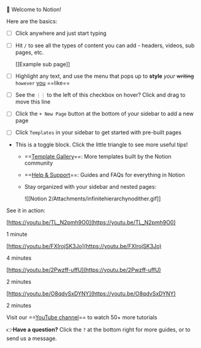 👋 Welcome to Notion!

  

Here are the basics:

- [ ] Click anywhere and just start typing
- [ ] Hit `/` to see all the types of content you can add - headers, videos, sub pages, etc.
    
    [[Example sub page]]
    
- [ ] Highlight any text, and use the menu that pops up to **style** _your_ ~~writing~~ `however` [you](https://www.notion.so/product) ==like==
- [ ] See the `⋮⋮` to the left of this checkbox on hover? Click and drag to move this line
- [ ] Click the `+ New Page` button at the bottom of your sidebar to add a new page
- [ ] Click `Templates` in your sidebar to get started with pre-built pages

- This is a toggle block. Click the little triangle to see more useful tips!
    
    - ==[Template Gallery](https://www.notion.so/181e961aeb5c4ee6915307c0dfd5156d?pvs=21)==: More templates built by the Notion community
    - ==[Help & Support](https://www.notion.so/e040febf70a94950b8620e6f00005004?pvs=21)==: Guides and FAQs for everything in Notion
    - Stay organized with your sidebar and nested pages:
        
        ![[Notion 2/Attachments/infinitehierarchynodither.gif]]
        
    
      
    

  

See it in action:

[https://youtu.be/TL_N2pmh9O0](https://youtu.be/TL_N2pmh9O0)

1 minute

  

[https://youtu.be/FXIrojSK3Jo](https://youtu.be/FXIrojSK3Jo)

4 minutes

  

[https://youtu.be/2Pwzff-uffU](https://youtu.be/2Pwzff-uffU)

2 minutes

  

[https://youtu.be/O8qdvSxDYNY](https://youtu.be/O8qdvSxDYNY)

2 minutes

Visit our ==[YouTube channel](http://youtube.com/c/notion)== to watch 50+ more tutorials

  

👉**Have a question?** Click the `?` at the bottom right for more guides, or to send us a message.